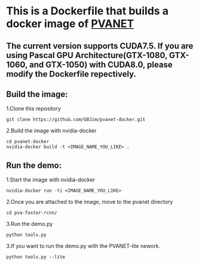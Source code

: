 # This is a Dockerfile that builds a docker image of [PVANET](https://github.com/sanghoon/pva-faster-rcnn)

## The current version supports CUDA7.5. If you are using Pascal GPU Architecture(GTX-1080, GTX-1060, and GTX-1050) with CUDA8.0, please modify the Dockerfile repectively.

## Build the image:
1.Clone this repository
```Shell
git clone https://github.com/GBJim/pvanet-docker.git
```

2.Build the image with nvidia-docker
```Shell
cd pvanet-docker
nvidia-docker build -t <IMAGE_NAME_YOU_LIKE> .
```

## Run the demo:
1.Start the image with nvidia-docker
```Shell 
nvidia-docker run -ti <IMAGE_NAME_YOU_LIKE>
```

2.Once you are attached to the image, move to the pvanet directory
```Shell 
cd pva-faster-rcnn/
```

3.Run the demo.py
```Shell 
python tools.py
```

3.If you want to run the demo.py with the PVANET-lite nework.
```Shell
python tools.py --lite
```


